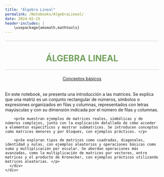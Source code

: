 ```yaml
---
title: "Álgebra Lineal"
permalink: /Notebooks/AlgebraLineal/
date: 2024-02-15
header-includes: |
    \usepackage{amsmath,mathtools}
---
```


<script
  src="https://cdn.mathjax.org/mathjax/latest/MathJax.js?config=TeX-AMS-MML_HTMLorMML"
  type="text/javascript">
</script>

<html>
<head>
    <style>
        /* Estilos para centrar y cambiar el color del texto */
        h1 {
            text-align: center; /* Centra el texto horizontalmente */
            color: rgba(72, 133, 45, 0.76); /* Cambia el color del texto a verde */
        }
    </style>
</head>
<body>

<style>

    .container {
      max-width: 800px;
      margin: 20px auto;
      overflow: hidden;
    }

    .person {
      display: flex;
      margin-bottom: 20px;
      justify-content: space-between;
      align-items: center;
      flex-wrap: wrap;
    }

    .person img {
      max-width: 200px;
      max-height: 200px;
      border-radius: 50%;
      margin-right: 20px;
      margin-left: 20px;
    }

    .person .info {
      flex: 1;
      text-align: left;
    }

    .person:nth-child(even) {
      flex-direction: row-reverse;
    }

    h2 {
      text-align: center;
      color: #333;
    }

    hr {
            border: none; /* Elimina el borde */
            height: 1px; /* Altura de la línea */
            background-color: #CCCCCC; /* Color de la línea */
            margin: 20px 0; /* Margen superior e inferior */
        }
  </style>

<hr>

<h1>ÁLGEBRA LINEAL</h1>

<hr>

</body>
</html>

<div class="button-container">
  <a href="https://labmatecc.github.io/Notebooks/AlgebraLineal/Conceptosbasicos/" class="button">Conceptos básicos</a>
</div>

  <div class="container">
    <div class="person">
      <div class="info">
        <p>En este notebook, se presenta una introducción a las matrices. Se explica que una matriz es un conjunto rectangular de números, símbolos o expresiones organizados en filas y columnas, representados con letras mayúsculas y con su dimensión indicada por el número de filas y columnas. </p>

        <p>Se muestran ejemplos de matrices reales, simbólicas y de números complejos, junto con la explicación detallada de cómo acceder a elementos específicos y mostrar submatrices. Se introducen conceptos como matrices menores y por bloques, con ejemplos prácticos. </p>

        <p>Se exploran tipos de matrices como cuadradas, diagonales, identidad y nulas, con ejemplos aleatorios y operaciones básicas como suma y multiplicación por escalar. Se abordan operaciones más avanzadas, como la multiplicación de matrices por vectores, entre matrices y el producto de Kronecker, con ejemplos prácticos utilizando matrices aleatorias. </p>
      </div>
    </div>
  </div>

  <html>
<head>
    <style>
        .button-container {
            text-align: center; /* Centra el contenido horizontalmente */
        }

        .button {
            display: inline-block;
            padding: 10px 20px;
            border-radius: 20px; /* Esto hace que el botón tenga forma de pastilla */
            background-color: rgba(72, 133, 45, 0.76); /* Cambia el color del botón a verde */
            color: white; /* Cambia el color del texto a blanco */
            text-decoration: none; /* Elimina el subrayado predeterminado en los enlaces */
            font-size: 16px; /* Cambia el tamaño del texto */
            font-weight: bold; /* Hace que el texto sea más audaz */
            border: none; /* Elimina el borde del botón */
        }
    </style>
</head>
<body>

<hr>

<div class="button-container">
  <a href="https://labmatecc.github.io/Notebooks/AlgebraLineal/Vectores/" class="button">Vectores</a>
</div>

<div class="container">
    <div class="person">
      <div class="info">
        <p>El cuaderno comienza explicando los vectores como conjuntos ordenados de números, resaltando su representación en Julia mediante el tipo de dato Array. Se exploran operaciones básicas, como la dimensión del arreglo. </p>

        <p>Se detalla el acceso a elementos, introduciendo el uso de índices y la función 'end'. Se muestra cómo trabajar con subconjuntos de vectores mediante rangos. La comparación de vectores y la comparación de elementos individuales. </p>

        <p>Se introducen vectores nulos, canónicos y de unos, mostrando cómo construir manualmente vectores canónicos en Julia. Se utiliza el paquete Plots.jl para generar gráficos de vectores y visualizar datos.</p>

        <p>Las operaciones con vectores se abordan desde la suma componente a componente hasta la multiplicación y división por escalares, proporcionando ejemplos prácticos.</p>
      </div>
    </div>
  </div>

<hr>

<div class="button-container">
  <a href="https://labmatecc.github.io/Notebooks/AlgebraLineal/Introduccionalprocesamientodeimagenes/" class="button">Introducción al procesamiento de imágenes</a>
</div>

<div class="container">
    <div class="person">
      <div class="info">
        <p>Se inicia con la definición de imágenes en blanco y negro y a color, destacando las representaciones numéricas de intensidad y los canales RGB. Muestra la creación interactiva del notebook se realiza a través de Pluto.jl, aprovechando librerías como Colors e ImageShow. También muestra la exploración de píxeles y matrices de píxeles revela las propiedades RGB y demuestra la manipulación eficiente de imágenes. Se abordan operaciones básicas, como selección de subimágenes y ajuste de tamaños, junto con el operador de Broadcasting. Además, se ejemplifican operaciones de procesamiento, como reducción de tamaño e inversión, utilizando álgebra lineal para reescalar píxeles y realizar combinaciones lineales. Finaliza mostrando filtros y kernels para las imagenes. </p>
      </div>
    </div>
  </div>

<hr>

<div class="button-container">
  <a href="https://labmatecc.github.io/Notebooks/AlgebraLineal/Descripciondegrafosusandomatrices/" class="button">Descripción de grafos usando matrices</a>
</div>

<div class="container">
    <div class="person">
      <div class="info">
        <p>El cuaderno muestra conceptos fundamentales de grafos, como nodos, aristas y adyacencia, ilustrando con el problema de los Puentes de Königsberg. Se describen tipos de nodos y aristas, destacando la flexibilidad en la representación. A través de ejemplos, se construyen y visualizan grafos utilizando la librería GraphPlot. Se detallan las matrices de adyacencia e incidencia para representar conexiones entre nodos y aristas. Además, se presentan generadores de grafos incorporados</p>
      </div>
    </div>
  </div>

<hr>

<div class="button-container">
  <a href="https://labmatecc.github.io/Notebooks/AlgebraLineal/Clustering/" class="button">Clustering</a>
</div>

<div class="container">
    <div class="person">
      <div class="info">
        <p>Comienza con una introducción al machine learning. Se destaca el uso de la distancia euclidiana en el contexto del clustering y se presenta una función para evaluar la calidad de los clusters. Luego, se introduce el algoritmo \(K\)-Means, con una implementación y un ejemplo de aplicación a datos generados aleatoriamente. Se aborda el preprocesamiento de datos, incluyendo la carga desde archivos y la generación aleatoria. Se detallan técnicas de normalización y estandarización, y se proporcionan funciones para Min-Máx y \(Z\)-Score. La visualización de datos antes y después de la normalización se muestra, seguida de la aplicación del algoritmo \(K\)-Means y la visualización de los clusters resultantes </p>
      </div>
    </div>
  </div>

<hr>

<div class="button-container">
  <a href="https://labmatecc.github.io/Notebooks/AlgebraLineal/Independencialineal/" class="button">Independencia lineal I</a>
</div>

<div class="container">
    <div class="person">
      <div class="info">
        <p>El cuaderno comienza introduciendo el concepto de independencia lineal. Se define la dependencia e independencia lineal, relacionándolos con la existencia de combinaciones lineales no triviales. Se muestra un teorema clave que establece la relación de dependencia lineal entre dos vectores cuando uno es un múltiplo escalar del otro. Se ilustra este concepto con un ejemplo específico. Luego, se explora la relación entre matrices y la independencia lineal, destacando que las columnas de una matriz son linealmente independientes si y solo si el determinante de la matriz es diferente de cero.</p>
        <p>Se proporcionan ejemplos adicionales para determinar la dependencia o independencia lineal de conjuntos de vectores en \(\mathbb{R}^n.\) Se utiliza el concepto de determinante para tomar decisiones sobre la independencia lineal. Se introduce el concepto de base en un espacio vectorial y se demuestra que cualquier conjunto de \(n\) vectores linealmente independientes en \(\mathbb{R}^n\) genera todo el espacio. Se ilustra este teorema con un ejemplo específico.</p>
        <p>El cuaderno concluye abordando el tema de vectores ortonormales y presenta el proceso de ortogonalización de Gram-Schmidt para convertir un conjunto linealmente independiente en un conjunto ortonormal. Se describen las variantes clásica y modificada del algoritmo de Gram-Schmidt, y se demuestra su aplicación en un ejemplo práctico. Se proporciona código para implementar los algoritmos de Gram-Schmidt clásico y modificado, así como para verificar la ortogonalidad de matrices generadas.</p>
      </div>
    </div>
  </div>

<hr>

<div class="button-container">
  <a href="https://labmatecc.github.io/Notebooks/AlgebraLineal/IndependencialinealII/" class="button">Independencia lineal II</a>
</div>

<div class="container">
    <div class="person">
      <div class="info">
        <p>El notebook presenta una introducción a la factorización QR, un método clave para descomponer una matriz A en el producto de una matriz ortogonal Q y una matriz triangular superior R. La descomposición QR se utiliza para resolver sistemas de ecuaciones lineales y problemas de optimización. El cuaderno describe métodos para obtener la factorización QR, centrándose en las reflexiones de Householder y las rotaciones de Givens</p>
        <p>Primero, se explican las propiedades y el cálculo de las matrices de Householder, que se utilizan para transformar un vector en un múltiplo de un vector canónico, facilitando la ortogonalización de las columnas de una matriz. Se proporciona un algoritmo para calcular el vector y el coeficiente de Householder, junto con ejemplos prácticos. Luego, se muestra cómo usar las reflexiones de Householder para triangularizar una matriz y obtener la matriz R, así como la matriz Q mediante acumulación progresiva. Finalmente, se introducen las rotaciones de Givens, que son especialmente útiles para matrices dispersas, mostrando cómo aplicar estas rotaciones para lograr una factorización QR eficiente.</p>
      </div>
    </div>
  </div>

<hr>

<div class="button-container">
  <a href="https://labmatecc.github.io/Notebooks/AlgebraLineal/Diagonalizacion/" class="button">Diagonalización (Sucesión de Fibonacci)</a>
</div>

<div class="container">
    <div class="person">
      <div class="info">
        <p>El cuaderno comienza con la importación de librerías. Luego, aborda el tema de matrices semejantes, proporciona definiciones y ejemplos. También incluye un teorema que establece que matrices semejantes tienen el mismo polinomio característico y, por lo tanto, los mismos valores propios. Se presentan ejemplos de matrices semejantes y se verifica que comparten los valores propios. Luego, se introduce el concepto de matriz diagonalizable, junto con un teorema que establece las condiciones para que una matriz sea diagonalizable. Se presenta un corolario que afirma que si una matriz tiene valores propios distintos, entonces es diagonalizable. Se proporcionan ejemplos de matrices diagonalizables y se calculan sus valores y vectores propios. Posteriormente, se explora la aplicación de estos conceptos a la sucesión de Fibonacci. Se describe cómo se puede expresar el sistema recursivo de Fibonacci en términos matriciales y se muestra cómo calcular directamente el n-ésimo número de Fibonacci mediante la diagonalización de la matriz asociada. Se implementa una función para calcular \(F_n\) de manera eficiente utilizando la diagonalización. </p>
      </div>
    </div>
  </div>

<hr>

<div class="button-container">
  <a href="https://labmatecc.github.io/Notebooks/AlgebraLineal/SVD/" class="button">Compresión de imágenes (SVD)</a>
</div>

<div class="container">
    <div class="person">
      <div class="info">
        <p>En este cuaderno, se presentan definiciones de valor y vector propio. Posteriormente, se muestra cómo hallar los valores singulares de una matriz. A continuación, se detalla la descomposición en valores singulares (SVD) con diversos ejemplos. Luego, nos enfocamos en la descomposición en valores singulares reducida, que es la que utiliza Julia, y se muestran ejemplos específicos.
        Después de explorar la SVD, se muestra la compresión de imágenes. Este proceso implica realizar la SVD de la imagen y luego truncar dicha descomposición en \(k\) valores singulares (se realiza esto en cada canal de color para luego ensamblar nuevamente la imagen). Con este concepto presente, se presenta la creación de una marca de agua digital. Esta técnica permite personalizar imágenes sin que sea perceptible al ojo humano. La marca de agua se introduce mediante la creación de una perturbación en la matriz \(V\). Una vez que la imagen está marcada, se muestra cómo deducir y recuperar la marca de agua. </p>
      </div>
    </div>
  </div>

<hr>

<div class="button-container">
  <a href="https://labmatecc.github.io/Notebooks/AlgebraLineal/PCA/" class="button">Análisis de componentes principales (PCA)</a>
</div>

<div class="container">
    <div class="person">
      <div class="info">
        <p>Este cuaderno aborda el Método de Análisis de Componentes Principales (PCA), una técnica de reducción de dimensionalidad. Comienza explicando conceptos como la media y la varianza en un conjunto de datos. Luego, se presenta la covarianza y la matriz de covarianza, seguidas por el proceso detallado de cómo se emplea el PCA. Se describen los pasos desde la centralización de datos y cálculo de la matriz de covarianza hasta la reconstrucción de datos y la compresión de imágenes utilizando las componentes principales. Se muestra cómo la compresión efectiva mantiene la información esencial de la imagen original mientras reduce su dimensionalidad. Además, se incluyen ejemplos prácticos de compresión de imágenes con diferentes números de componentes principales y se evalúa el error de compresión en cada caso. </p>
      </div>
    </div>
  </div>

<hr>

<div class="button-container">
  <a href="https://labmatecc.github.io/Notebooks/AlgebraLineal/Sistemasdeecuacionesdiferenciales/" class="button">Sistemas de ecuaciones diferenciales</a>
</div>

<div class="container">
    <div class="person">
      <div class="info">
        <p>Se comienza con una introducción sobre ecuaciones diferenciales, destacando la forma general de las ecuaciones de primer orden y proporcionando un ejemplo específico. Luego, presentan una solución numérica para el ejemplo utilizando la biblioteca DifferentialEquations de Julia.</p>
        <p>El cuaderno continúa con una sección sobre sistemas lineales homogéneos. Se introduce la notación matricial y se explica cómo resolver sistemas lineales homogéneos mediante el uso de matrices diagonalizables. Se presenta un ejemplo concreto, mostrando cómo la solución general de un sistema homogéneo se puede expresar en términos de los vectores propios y valores propios de la matriz asociada al sistema. Luego, se muestra cómo resolver un sistema específico con condiciones iniciales dadas.</p>
      </div>
    </div>
  </div>

<hr>

<div class="button-container">
  <a href="https://labmatecc.github.io/Notebooks/AlgebraLineal/Minimoscuadrados/" class="button">Mínimos cuadrados</a>
</div>

<div class="container">
    <div class="person">
      <div class="info">
        <p>El cuaderno proporciona una introducción al método de mínimos cuadrados, destacando su aplicación para resolver sistemas sobredeterminados de ecuaciones lineales. Luego, se presenta un ejemplo con datos y se resuelve utilizando el operador de backslash (\) en Julia.</p>
        <p>Posteriormente, el cuaderno aborda el ajuste por mínimos cuadrados en el contexto de la regresión lineal y presenta un ejemplo específico de ajuste polinomial. Se describe cómo se puede aplicar el método para encontrar un polinomio de grado específico que se ajuste de manera óptima a un conjunto de datos dado. Finalmente, se explora el ajuste por mínimos cuadrados de ecuaciones cuadráticas en las variables \(x\) e \(y\), y se proporciona un ejemplo práctico con datos que se ajustan a una elipse.</p>
      </div>
    </div>
  </div>
